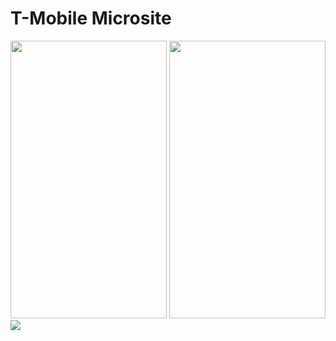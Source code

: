 # T-Mobile Microsite
<img src="https://user-images.githubusercontent.com/77028786/236141293-a26738f5-f5c6-4200-a621-a2717aedacf7.png" width="250" height="444">
<img src="https://user-images.githubusercontent.com/77028786/236141360-7dc10443-7754-49cb-8f57-ed230e966746.png" width="250" height="444">
<img src="https://user-images.githubusercontent.com/77028786/236141405-f58310f5-2812-4519-911b-42a6896878fb.png">
